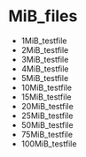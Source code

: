 # MiB_files

 * 1MiB_testfile
 * 2MiB_testfile
 * 3MiB_testfile
 * 4MiB_testfile
 * 5MiB_testfile
 * 10MiB_testfile
 * 15MiB_testfile
 * 20MiB_testfile
 * 25MiB_testfile
 * 50MiB_testfile
 * 75MiB_testfile
 * 100MiB_testfile

